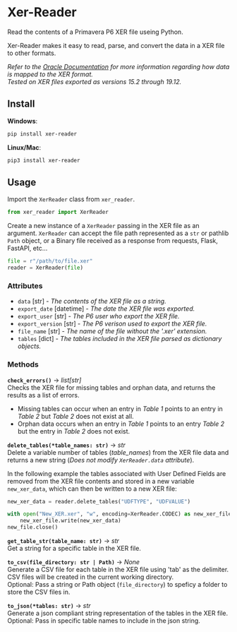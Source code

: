 # Xer-Reader

Read the contents of a Primavera P6 XER file useing Python.  

Xer-Reader makes it easy to read, parse, and convert the data in a XER file to other formats.

*Refer to the [Oracle Documentation]( https://docs.oracle.com/cd/F25600_01/English/Mapping_and_Schema/xer_import_export_data_map_project/index.htm) for more information regarding how data is mapped to the XER format.  
Tested on XER files exported as versions 15.2 through 19.12.*  

## Install

**Windows**:

```bash
pip install xer-reader
```

**Linux/Mac**:

```bash
pip3 install xer-reader
```

## Usage  

Import the `XerReader` class from `xer_reader`.
```python
from xer_reader import XerReader
```

Create a new instance of a `XerReader` passing in the XER file as an argument. `XerReader` can accept the file path represented as a `str` or pathlib `Path` object, or a Binary file received as a response from requests, Flask, FastAPI, etc...

```python
file = r"/path/to/file.xer"
reader = XerReader(file)
```

### Attributes  

* `data` [str] - *The contents of the XER file as a string.*
* `export_date` [datetime] - *The date the XER file was exported.*
* `export_user` [str] - *The P6 user who export the XER file.*
* `export_version` [str] - *The P6 verison used to export the XER file.*
* `file_name` [str] - *The name of the file without the '.xer' extension.*
* `tables` [dict] - *The tables included in the XER file parsed as dictionary objects.*

### Methods

**`check_errors()`** -> *list[str]*  
Checks the XER file for missing tables and orphan data, and returns the results as a list of errors.  

* Missing tables can occur when an entry in *Table 1* points to an entry in *Table 2* but *Table 2* does not exist at all.
* Orphan data occurs when an entry in *Table 1* points to an entry *Table 2* but the entry in *Table 2* does not exist.

**`delete_tables(*table_names: str)`** -> *str*  
Delete a variable number of tables (*table_names*) from the XER file data and returns a new string (*Does not modify `XerReader.data` attribute*).  

In the following example the tables associated with User Defined Fields are removed from the XER file contents and stored in a new variable `new_xer_data`, which can then be written to a new XER file:
```python
new_xer_data = reader.delete_tables("UDFTYPE", "UDFVALUE")

with open("New_XER.xer", "w", encoding=XerReader.CODEC) as new_xer_file:
    new_xer_file.write(new_xer_data)
new_file.close()
```

**`get_table_str(table_name: str)`** -> *str*  
Get a string for a specific table in the XER file.

**`to_csv(file_directory: str | Path)`** -> *None*  
Generate a CSV file for each table in the XER file using 'tab' as the delimiter. CSV files will be created in the current working directory.   
Optional: Pass a string or Path object (`file_directory`) to speficy a folder to store the CSV files in.  

**`to_json(*tables: str)`** -> *str*  
Generate a json compliant string representation of the tables in the XER file.  
Optional: Pass in specific table names to include in the json string.
